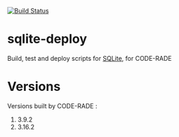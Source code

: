[![Build Status](https://ci.sagrid.ac.za/buildStatus/icon?job=sqlite-deploy)](https://ci.sagrid.ac.za/job/sqlite-deploy)

# sqlite-deploy

Build, test and deploy scripts for [SQLite](https://sqlite.org/), for CODE-RADE

# Versions

Versions built by CODE-RADE :

  1. 3.9.2
  1. 3.16.2
